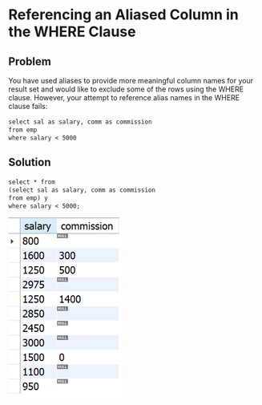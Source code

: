 # Referencing an Aliased Column in the WHERE Clause

##  Problem
You have used aliases to provide more meaningful column names for your result set
and would like to exclude some of the rows using the WHERE clause. However, your
attempt to reference alias names in the WHERE clause fails:

    select sal as salary, comm as commission
    from emp
    where salary < 5000

## Solution

    select * from
    (select sal as salary, comm as commission
    from emp) y
    where salary < 5000;

![alaias_inline](./images/alaias_inline.png)